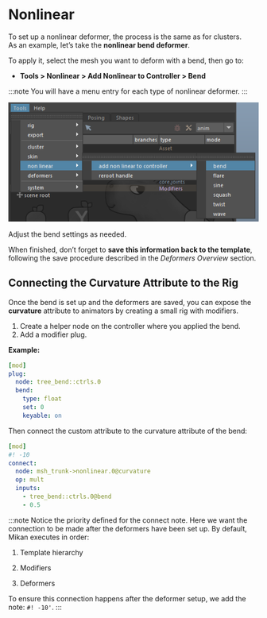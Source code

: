 # Nonlinear

To set up a nonlinear deformer, the process is the same as for clusters.  
As an example, let’s take the **nonlinear bend deformer**.  

To apply it, select the mesh you want to deform with a bend, then go to:  

- **Tools > Nonlinear > Add Nonlinear to Controller > Bend**  

:::note
You will have a menu entry for each type of nonlinear deformer.
:::

![add bend](./img/add_nonlinear_bend.png)  

Adjust the bend settings as needed.  

When finished, don’t forget to **save this information back to the template**, following the save procedure described in the *Deformers Overview* section.  


## Connecting the Curvature Attribute to the Rig

Once the bend is set up and the deformers are saved, you can expose the **curvature** attribute to animators by creating a small rig with modifiers.  

1. Create a helper node on the controller where you applied the bend.  
2. Add a modifier plug.  

**Example:**  

```yaml
[mod]
plug:
  node: tree_bend::ctrls.0
  bend:
    type: float
    set: 0
    keyable: on
```

Then connect the custom attribute to the curvature attribute of the bend:

```yaml
[mod]
#! -10
connect:
  node: msh_trunk->nonlinear.0@curvature
  op: mult
  inputs:
    - tree_bend::ctrls.0@bend
    - 0.5
```

:::note
Notice the priority defined for the connect note.
Here we want the connection to be made after the deformers have been set up.
By default, Mikan executes in order:

1. Template hierarchy

2. Modifiers

3. Deformers

To ensure this connection happens after the deformer setup, we add the note: `#! -10'`.
:::